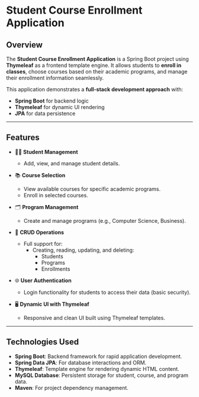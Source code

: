 
# Student Course Enrollment Application  

## Overview  
The **Student Course Enrollment Application** is a Spring Boot project using **Thymeleaf** as a frontend template engine. It allows students to **enroll in classes**, choose courses based on their academic programs, and manage their enrollment information seamlessly.  

This application demonstrates a **full-stack development approach** with:  
- **Spring Boot** for backend logic  
- **Thymeleaf** for dynamic UI rendering  
- **JPA** for data persistence  

---

## Features  

- 🧑‍🎓 **Student Management**  
   - Add, view, and manage student details.  

- 📚 **Course Selection**  
   - View available courses for specific academic programs.  
   - Enroll in selected courses.  

- 🗂️ **Program Management**  
   - Create and manage programs (e.g., Computer Science, Business).  

- 🔄 **CRUD Operations**  
   - Full support for:  
     - Creating, reading, updating, and deleting:  
       - Students  
       - Programs  
       - Enrollments  

- 🌐 **User Authentication**  
   - Login functionality for students to access their data (basic security).  

- 🖥️ **Dynamic UI with Thymeleaf**  
   - Responsive and clean UI built using Thymeleaf templates.  

---

## Technologies Used  

- **Spring Boot**: Backend framework for rapid application development.  
- **Spring Data JPA**: For database interactions and ORM.  
- **Thymeleaf**: Template engine for rendering dynamic HTML content.  
- **MySQL Database**: Persistent storage for student, course, and program data.  
- **Maven**: For project dependency management.  
